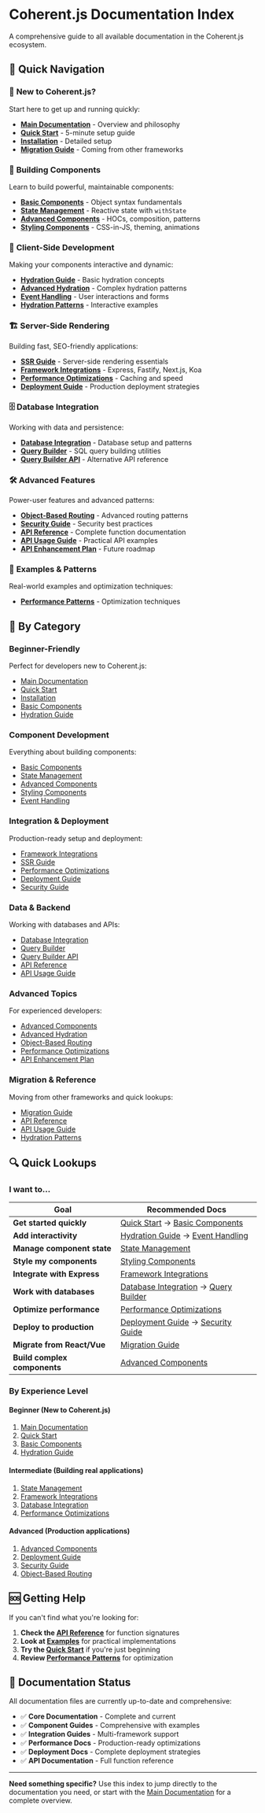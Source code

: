 # Coherent.js Documentation Index

A comprehensive guide to all available documentation in the Coherent.js ecosystem.

## 📖 Quick Navigation

### 🚀 **New to Coherent.js?**
Start here to get up and running quickly:

- **[Main Documentation](README.md)** - Overview and philosophy
- **[Quick Start](getting-started.md)** - 5-minute setup guide  
- **[Installation](getting-started/installation.md)** - Detailed setup
- **[Migration Guide](migration-guide.md)** - Coming from other frameworks

### 🧩 **Building Components**
Learn to build powerful, maintainable components:

- **[Basic Components](components/basic-components.md)** - Object syntax fundamentals
- **[State Management](components/state-management.md)** - Reactive state with `withState`
- **[Advanced Components](components/advanced-components.md)** - HOCs, composition, patterns
- **[Styling Components](components/styling-components.md)** - CSS-in-JS, theming, animations

### 🌊 **Client-Side Development**
Making your components interactive and dynamic:

- **[Hydration Guide](client-side-hydration-guide.md)** - Basic hydration concepts
- **[Advanced Hydration](client-side/hydration.md)** - Complex hydration patterns
- **[Event Handling](function-on-element-events.md)** - User interactions and forms
- **[Hydration Patterns](hydration-guide.md)** - Interactive examples

### 🏗️ **Server-Side Rendering**
Building fast, SEO-friendly applications:

- **[SSR Guide](server-side/ssr-guide.md)** - Server-side rendering essentials
- **[Framework Integrations](framework-integrations.md)** - Express, Fastify, Next.js, Koa
- **[Performance Optimizations](performance-optimizations.md)** - Caching and speed
- **[Deployment Guide](deployment-guide.md)** - Production deployment strategies

### 🗄️ **Database Integration**
Working with data and persistence:

- **[Database Integration](database-integration.md)** - Database setup and patterns
- **[Query Builder](database/query-builder.md)** - SQL query building utilities
- **[Query Builder API](query-builder.md)** - Alternative API reference

### 🛠️ **Advanced Features**
Power-user features and advanced patterns:

- **[Object-Based Routing](object-based-routing.md)** - Advanced routing patterns
- **[Security Guide](security-guide.md)** - Security best practices
- **[API Reference](api-reference.md)** - Complete function documentation
- **[API Usage Guide](api-usage.md)** - Practical API examples
- **[API Enhancement Plan](api-enhancement-plan.md)** - Future roadmap

### 📖 **Examples & Patterns**
Real-world examples and optimization techniques:

- **[Performance Patterns](examples/performance-page-integration.md)** - Optimization techniques

## 📂 **By Category**

### **Beginner-Friendly**
Perfect for developers new to Coherent.js:
- [Main Documentation](README.md)
- [Quick Start](getting-started.md)
- [Installation](getting-started/installation.md)
- [Basic Components](components/basic-components.md)
- [Hydration Guide](client-side-hydration-guide.md)

### **Component Development**
Everything about building components:
- [Basic Components](components/basic-components.md)
- [State Management](components/state-management.md) 
- [Advanced Components](components/advanced-components.md)
- [Styling Components](components/styling-components.md)
- [Event Handling](function-on-element-events.md)

### **Integration & Deployment**
Production-ready setup and deployment:
- [Framework Integrations](framework-integrations.md)
- [SSR Guide](server-side/ssr-guide.md)
- [Performance Optimizations](performance-optimizations.md)
- [Deployment Guide](deployment-guide.md)
- [Security Guide](security-guide.md)

### **Data & Backend**
Working with databases and APIs:
- [Database Integration](database-integration.md)
- [Query Builder](database/query-builder.md)
- [Query Builder API](query-builder.md)
- [API Reference](api-reference.md)
- [API Usage Guide](api-usage.md)

### **Advanced Topics**
For experienced developers:
- [Advanced Components](components/advanced-components.md)
- [Advanced Hydration](client-side/hydration.md)
- [Object-Based Routing](object-based-routing.md)
- [Performance Optimizations](performance-optimizations.md)
- [API Enhancement Plan](api-enhancement-plan.md)

### **Migration & Reference**
Moving from other frameworks and quick lookups:
- [Migration Guide](migration-guide.md)
- [API Reference](api-reference.md)
- [API Usage Guide](api-usage.md)
- [Hydration Patterns](hydration-guide.md)

## 🔍 **Quick Lookups**

### **I want to...**

| **Goal** | **Recommended Docs** |
|----------|---------------------|
| **Get started quickly** | [Quick Start](getting-started.md) → [Basic Components](components/basic-components.md) |
| **Add interactivity** | [Hydration Guide](client-side-hydration-guide.md) → [Event Handling](function-on-element-events.md) |
| **Manage component state** | [State Management](components/state-management.md) |
| **Style my components** | [Styling Components](components/styling-components.md) |
| **Integrate with Express** | [Framework Integrations](framework-integrations.md) |
| **Work with databases** | [Database Integration](database-integration.md) → [Query Builder](database/query-builder.md) |
| **Optimize performance** | [Performance Optimizations](performance-optimizations.md) |
| **Deploy to production** | [Deployment Guide](deployment-guide.md) → [Security Guide](security-guide.md) |
| **Migrate from React/Vue** | [Migration Guide](migration-guide.md) |
| **Build complex components** | [Advanced Components](components/advanced-components.md) |

### **By Experience Level**

#### **Beginner** (New to Coherent.js)
1. [Main Documentation](README.md)
2. [Quick Start](getting-started.md)
3. [Basic Components](components/basic-components.md)
4. [Hydration Guide](client-side-hydration-guide.md)

#### **Intermediate** (Building real applications)
1. [State Management](components/state-management.md)
2. [Framework Integrations](framework-integrations.md)
3. [Database Integration](database-integration.md)
4. [Performance Optimizations](performance-optimizations.md)

#### **Advanced** (Production applications)
1. [Advanced Components](components/advanced-components.md)
2. [Deployment Guide](deployment-guide.md)
3. [Security Guide](security-guide.md)
4. [Object-Based Routing](object-based-routing.md)

## 🆘 **Getting Help**

If you can't find what you're looking for:

1. **Check the [API Reference](api-reference.md)** for function signatures
2. **Look at [Examples](examples/)** for practical implementations
3. **Try the [Quick Start](getting-started.md)** if you're just beginning
4. **Review [Performance Patterns](examples/performance-page-integration.md)** for optimization

## 📝 **Documentation Status**

All documentation files are currently up-to-date and comprehensive:

- ✅ **Core Documentation** - Complete and current
- ✅ **Component Guides** - Comprehensive with examples
- ✅ **Integration Guides** - Multi-framework support
- ✅ **Performance Docs** - Production-ready optimizations
- ✅ **Deployment Docs** - Complete deployment strategies
- ✅ **API Documentation** - Full function reference

---

**Need something specific?** Use this index to jump directly to the documentation you need, or start with the [Main Documentation](README.md) for a complete overview.